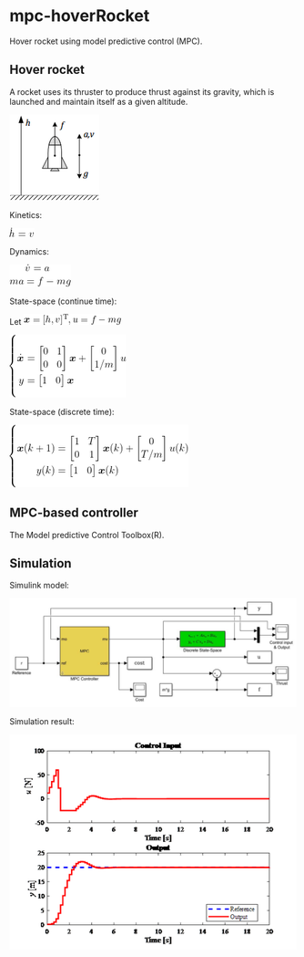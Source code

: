 # mpc-hoverRocket

Hover rocket using model predictive control (MPC). 

## Hover rocket

A rocket uses its thruster to produce thrust against its gravity, which is launched and maintain itself as a given altitude.

![rocket](/img/rocket.png)

Kinetics: 

![Kinetics](/img/Kinetics.gif)

Dynamics:

![Dynamics](/img/Dynamics.gif)

State-space (continue time):

Let ![xu](/img/xu.gif)

![State-space](/img/State-space.gif)

State-space (discrete time):

![State-space](/img/State-space-d.gif)

## MPC-based controller

The Model predictive Control Toolbox(R).

## Simulation

Simulink model:

![simulink](/img/simulink.jpg)

Simulation result:

![plot](/img/plot.png)